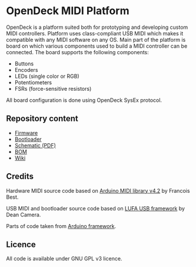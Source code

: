 # OpenDeck MIDI Platform

OpenDeck is a platform suited both for prototyping and developing custom MIDI controllers. Platform uses class-compliant USB MIDI which makes it compatible with any MIDI software on any OS. Main part of the platform is board on which various components used to build a MIDI controller can be connected. The board supports the following components:

* Buttons
* Encoders
* LEDs (single color or RGB)
* Potentiometers
* FSRs (force-sensitive resistors)

All board configuration is done using OpenDeck SysEx protocol.

## Repository content

* [Firmware](https://github.com/paradajz/OpenDeck/tree/master/src/Firmware)
* [Bootloader](https://github.com/paradajz/OpenDeck/tree/master/src/Bootloader)
* [Schematic (PDF)](https://github.com/paradajz/OpenDeck/blob/master/bin/sch/OpenDeck-r1.1.0.pdf)
* [BOM](https://github.com/paradajz/OpenDeck/blob/master/bin/sch/OpenDeck-r1.1.0-bom.csv)
* [Wiki](https://github.com/paradajz/OpenDeck/wiki)

## Credits

Hardware MIDI source code based on [Arduino MIDI library v4.2](https://github.com/FortySevenEffects/arduino_midi_library/releases/tag/4.2) by Francois Best.

USB MIDI and bootloader source code based on [LUFA USB framework](http://www.fourwalledcubicle.com/LUFA.php) by Dean Camera.

Parts of code taken from [Arduino framework](https://github.com/arduino/Arduino).

## Licence

All code is available under GNU GPL v3 licence.